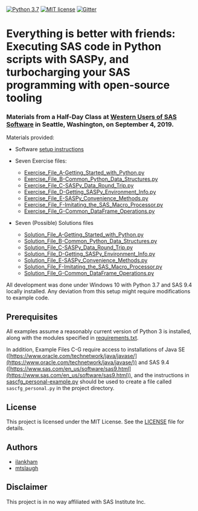 [![Python 3.7](https://img.shields.io/badge/python-3.7-brightgreen.svg)](#prerequisites)  [![MIT license](https://img.shields.io/badge/License-MIT-blue.svg)](LICENSE)  [![Gitter](https://img.shields.io/gitter/room/saspy-bffs/community.svg?color=777777)](https://gitter.im/saspy-bffs/community)

# Everything is better with friends: Executing SAS code in Python scripts with SASPy, and turbocharging your SAS programming with open-source tooling

### Materials from a Half-Day Class at [Western Users of SAS Software](https://www.wuss.org/) in Seattle, Washington, on September 4, 2019.

Materials provided:

- Software [setup instructions](WUSS2019-Class-Everything_Is_Better_With_Friends-setup_instructions.pdf)

- Seven Exercise files:
  * [Exercise_File_A-Getting_Started_with_Python.py](Exercise_File_A-Getting_Started_with_Python.py)
  * [Exercise_File_B-Common_Python_Data_Structures.py](Exercise_File_B-Common_Python_Data_Structures.py)
  * [Exercise_File_C-SASPy_Data_Round_Trip.py](Exercise_File_C-SASPy_Data_Round_Trip.py)
  * [Exercise_File_D-Getting_SASPy_Environment_Info.py](Exercise_File_D-Getting_SASPy_Environment_Info.py)
  * [Exercise_File_E-SASPy_Convenience_Methods.py](Exercise_File_E-SASPy_Convenience_Methods.py)
  * [Exercise_File_F-Imitating_the_SAS_Macro_Processor.py](Exercise_File_F-Imitating_the_SAS_Macro_Processor.py)
  * [Exercise_File_G-Common_DataFrame_Operations.py](Exercise_File_G-Common_DataFrame_Operations.py)

- Seven (Possible) Solutions files
  * [Solution_File_A-Getting_Started_with_Python.py](Solution_File_A-Getting_Started_with_Python.py)
  * [Solution_File_B-Common_Python_Data_Structures.py](Solution_File_B-Common_Python_Data_Structures.py)
  * [Solution_File_C-SASPy_Data_Round_Trip.py](Solution_File_C-SASPy_Data_Round_Trip.py)
  * [Solution_File_D-Getting_SASPy_Environment_Info.py](Solution_File_D-Getting_SASPy_Environment_Info.py)
  * [Solution_File_E-SASPy_Convenience_Methods.py](Solution_File_E-SASPy_Convenience_Methods.py)
  * [Solution_File_F-Imitating_the_SAS_Macro_Processor.py](Solution_File_F-Imitating_the_SAS_Macro_Processor.py)
  * [Solution_File_G-Common_DataFrame_Operations.py](Solution_File_G-Common_DataFrame_Operations.py)

All development was done under Windows 10 with Python 3.7 and SAS 9.4 locally installed. Any deviation from this setup might require modifications to example code.

## Prerequisites

All examples assume a reasonably current version of Python 3 is installed, along with the modules specified in [requirements.txt](requirements.txt).

In addition, Example Files C-G require access to installations of Java SE ([https://www.oracle.com/technetwork/java/javase/](https://www.oracle.com/technetwork/java/javase/)) and SAS 9.4 ([https://www.sas.com/en_us/software/sas9.html](https://www.sas.com/en_us/software/sas9.html)), and the instructions in [sascfg_personal-example.py](sascfg_personal-example.py) should be used to create a file called `sascfg_personal.py` in the project directory.

## License
This project is licensed under the MIT License. See the [LICENSE](LICENSE) file for details.

## Authors
* [ilankham](https://github.com/ilankham)
* [mtslaugh](https://github.com/mtslaugh)

## Disclaimer

This project is in no way affiliated with SAS Institute Inc.
